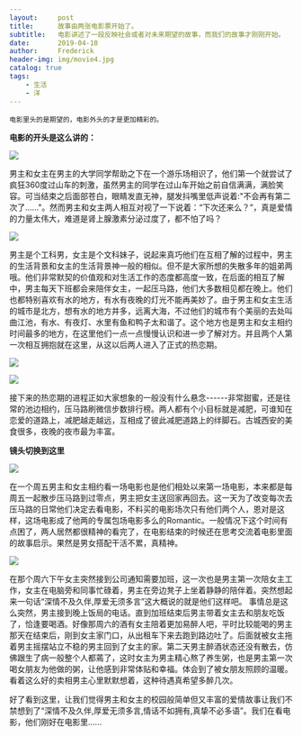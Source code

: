```yaml
---
layout:     post
title:      故事由两张电影票开始了。 
subtitle:   电影讲述了一段反映社会或者对未来期望的故事，而我们的故事才刚刚开始。
date:       2019-04-10
author:     Frederick
header-img: img/movie4.jpg
catalog: true
tags:
    - 生活
    - 洋
---
```


```
电影里头的是期望的，电影外头的才是更加精彩的。
```
**电影的开头是这么讲的：**

![](https://github.com/FrederickHou/FrederickHou.github.io/blob/master/img/movie6.jpg?raw=true)

男主和女主在男主的大学同学帮助之下在一个游乐场相识了，他们第一个就尝试了疯狂360度过山车的刺激，虽然男主的同学在过山车开始之前自信满满，满脸笑容。可当结束之后面部苍白，眼睛发直无神，腿发抖嘴里低声说着:"不会再有第二次了......"。然而男主和女主两人相互对视了一下说着：“下次还来么？”，真是爱情的力量太伟大，难道是肾上腺激素分泌过度了，都不怕了吗？


![](https://github.com/FrederickHou/FrederickHou.github.io/blob/master/img/movie2.jpg?raw=true)

男主是个工科男，女主是个文科妹子，说起来真巧他们在互相了解的过程中，男主的生活背景和女主的生活背景神一般的相似。但不是大家所想的失散多年的姐弟两哦。他们非常默契的价值观和对生活工作的态度都高度一致，在后面的相互了解中，男主每天下班都会来陪伴女主，一起压马路，他们大多数相见都在晚上。他们也都特别喜欢有水的地方，有水有夜晚的灯光不能再美妙了。由于男主和女主生活的城市是北方，想有水的地方并多，远离大海，不过他们的城市有个美丽的去处叫曲江池，有水、有夜灯、水里有鱼和鸭子太和谐了。这个地方也是男主和女主相约时间最多的地方，在这里他们一点一点慢慢认识和进一步了解对方。并且两个人第一次相互拥抱就在这里，从这以后两人进入了正式的热恋期。

![](https://github.com/FrederickHou/FrederickHou.github.io/blob/master/img/movie3.jpg?raw=true)

![](https://github.com/FrederickHou/FrederickHou.github.io/blob/master/img/movie1.jpg?raw=true)

接下来的热恋期的进程正如大家想象的一般没有什么悬念------非常甜蜜，还是往常的池边相约，压马路刷微信步数排行榜。两人都有个小目标就是减肥，可谁知在恋爱的道路上，减肥越走越远，互相成了彼此减肥道路上的绊脚石。古城西安的美食很多，夜晚的夜市最为丰富。

**镜头切换到这里**

![](https://github.com/FrederickHou/FrederickHou.github.io/blob/master/img/movie5.jpg?raw=true)

在一个周五男主和女主相约看一场电影也是他们相处以来第一场电影，本来都是每周五一起散步压马路到过零点，男主把女主送回家再回去。这一天为了改变每次去压马路的日常他们决定去看电影，不料买的电影场次只有他们两个人，恩对是这样，这场电影成了他两的专属包场电影多么的Romantic。一般情况下这个时间有点困了，两人居然都很精神的看完了，在电影结束的时候还在思考交流着电影里面的故事启示。果然是男女搭配干活不累，真精神。

![](https://github.com/FrederickHou/FrederickHou.github.io/blob/master/img/movie7.jpg?raw=true)

在那个周六下午女主突然接到公司通知需要加班，这一次也是男主第一次陪女主工作，女主在电脑旁和同事忙碌着，男主在旁边凳子上坐着静静的陪伴着。突然想起来一句话“深情不及久伴,厚爱无须多言”这大概说的就是他们这样吧。 事情总是这么突然，男主接到晚上饭局的电话。直到加班结束后男主带着女主去和朋友吃饭了，恰逢要喝酒。好像那周六的酒有女主陪着更加易醉人吧，平时比较能喝的男主那天在结束后，刚到女主家门口，从出租车下来去跑到路边吐了。后面就被女主拖着男主摇摆站立不稳的男主回到了女主的家。第二天男主醉酒状态还没有散去，仿佛跟生了病一般整个人都蔫了，这时女主为男主精心熬了养生粥，也是男主第一次喝女朋友为他做的粥，让他感到非常体贴和幸福。体会到了被女朋友照顾的温暖。看着这么好的卖相男主心里默默想着，这种待遇真希望多醉几次。

好了看到这里，让我们觉得男主和女主的校园般简单但又丰富的爱情故事让我们不禁想到了“深情不及久伴,厚爱无须多言,情话不如拥有,真挚不必多语”。我们在看电影，他们刚好在电影里......